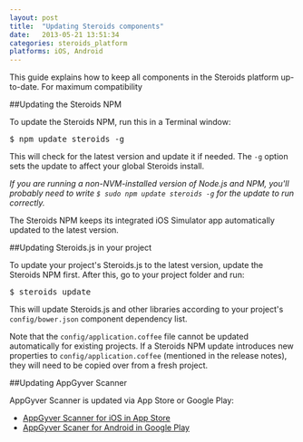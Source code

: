 ```yaml
---
layout: post
title:  "Updating Steroids components"
date:   2013-05-21 13:51:34
categories: steroids_platform
platforms: iOS, Android
---
```


This guide explains how to keep all components in the Steroids platform up-to-date. For maximum compatibility

##Updating the Steroids NPM

To update the Steroids NPM, run this in a Terminal window:

<pre class="terminal">
$ npm update steroids -g
</pre>

This will check for the latest version and update it if needed. The `-g` option sets the update to affect your global Steroids install.

*If you are running a non-NVM-installed version of Node.js and NPM, you'll probably need to write `$ sudo npm update steroids -g` for the update to run correctly.*

The Steroids NPM keeps its integrated iOS Simulator app automatically updated to the latest version.

##Updating Steroids.js in your project

To update your project's Steroids.js to the latest version, update the Steroids NPM first. After this, go to your project folder and run:

<pre class="terminal">
$ steroids update
</pre>

This will update Steroids.js and other libraries according to your project's `config/bower.json` component dependency list.

Note that the `config/application.coffee` file cannot be updated automatically for existing projects. If a Steroids NPM update introduces new properties to `config/application.coffee` (mentioned in the release notes), they will need to be copied over from a fresh project.

##Updating AppGyver Scanner

AppGyver Scanner is updated via App Store or Google Play:

* [AppGyver Scanner for iOS in App Store][app-store]
* [AppGyver Scaner for Android in Google Play][google-play]

[app-store]: https://itunes.apple.com/app/appgyver-scanner/id575076515?mt=8
[google-play]: https://play.google.com/store/apps/details?id=com.appgyver.android